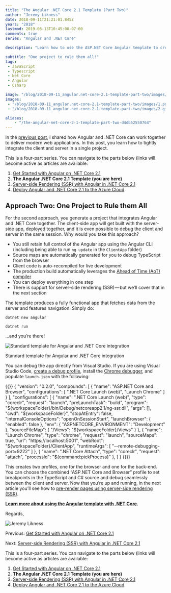 ```yaml
---
title: "The Angular .NET Core 2.1 Template (Part Two)"
author: "Jeremy Likness"
date: 2018-09-11T21:21:01.845Z
years: "2018"
lastmod: 2019-06-13T10:45:08-07:00
comments: true
series: "Angular and .NET Core"

description: "Learn how to use the ASP.NET Core Angular template to create a single project with front-end and API code that supports seamless debugging between the browser and the server."

subtitle: "One project to rule them all!"
tags:
 - JavaScript 
 - Typescript 
 - Net Core 
 - Angular 
 - Csharp 

image: "/blog/2018-09-11_angular.net-core-2.1-template-part-two/images/1.png" 
images:
 - "/blog/2018-09-11_angular.net-core-2.1-template-part-two/images/1.png" 
 - "/blog/2018-09-11_angular.net-core-2.1-template-part-two/images/2.gif" 

aliases:
    - "/the-angular-net-core-2-1-template-part-two-d4db52550764"
---
```


In the [previous post](/get-started-with-angular-on-net-core-2-1-part-one-2effcfe8fae9), I shared how Angular and .NET Core can work together to deliver modern web applications. In this post, you learn how to tightly integrate the client and server in a single project.

This is a four-part series. You can navigate to the parts below (links will become active as articles are available:

1. [Get Started with Angular on .NET Core 2.1](/get-started-with-angular-on-net-core-2-1-part-one-2effcfe8fae9)
2. **The Angular .NET Core 2.1 Template (you are here)**
3. [Server-side Rendering (SSR) with Angular in .NET Core 2.1](/server-side-rendering-ssr-with-angular-in-net-core-2-1-part-three-481cb42d1ed2)
4. [Deploy Angular and .NET Core 2.1 to the Azure Cloud](/deploy-angular-and-net-core-2-1-to-the-azure-cloud-part-four-d68594807c7a)

## Approach Two: One Project to Rule them All

For the second approach, you generate a project that integrates Angular and .NET Core together. The client-side app will get built with the server-side app, deployed together, and it is even possible to debug the client and server in the same session. Why would you take this approach?

* You still retain full control of the Angular app using the Angular CLI (including being able to run `ng update` in the `ClientApp` folder)
* Source maps are automatically generated for you to debug TypeScript from the browser
* Client code is auto-recompiled for live development
* The production build automatically leverages the [Ahead of Time (AoT) compiler](https://angular.io/guide/aot-compiler?utm_source=jeliknes&utm_medium=blog&utm_campaign=medium&WT.mc_id=medium-blog-jeliknes)
* You can deploy everything in one step
* There is support for server-side rendering (SSR) — but we’ll cover that in the next section

The template produces a fully functional app that fetches data from the server and features navigation. Simply do:

`dotnet new angular`

`dotnet run`

…and you’re there!

![Standard template for Angular and .NET Core integration](/blog/2018-09-11_angular.net-core-2.1-template-part-two/images/1.png)
<figcaption>Standard template for Angular and .NET Core integration</figcaption>

You can debug the app directly from Visual Studio. If you are using Visual Studio Code, [create a debug profile](https://code.visualstudio.com/Docs/editor/debugging?utm_source=jeliknes&utm_medium=blog&utm_campaign=medium&WT.mc_id=medium-blog-jeliknes), install the [Chrome debugger](https://jlikme/d87), and populate `launch.json` with the following:

{{<highlight JSON>}}
{
    "version": "0.2.0",
    "compounds": [
        {
            "name": "ASP.NET Core and Browser",
            "configurations": [
                ".NET Core Launch (web)",
                "Launch Chrome"
            ]
        }
    ],
    "configurations": [
        {
            "name": ".NET Core Launch (web)",
            "type": "coreclr",
            "request": "launch",
            "preLaunchTask": "build",
            "program": "${workspaceFolder}/bin/Debug/netcoreapp2.1/ng-ssr.dll",
            "args": [],
            "cwd": "${workspaceFolder}",
            "stopAtEntry": false,
            "internalConsoleOptions": "openOnSessionStart",
            "launchBrowser": {
                "enabled": false
            },
            "env": {
                "ASPNETCORE_ENVIRONMENT": "Development"
            },
            "sourceFileMap": {
                "/Views": "${workspaceFolder}/Views"
            }
        },
        {
            "name": "Launch Chrome",
            "type": "chrome",
            "request": "launch",
            "sourceMaps": true,
            "url": "https://localhost:5001",
            "webRoot": "${workspaceFolder}/ClientApp",
            "runtimeArgs": [
                "--remote-debugging-port=9222"
            ]
        },
        {
            "name": ".NET Core Attach",
            "type": "coreclr",
            "request": "attach",
            "processId": "${command:pickProcess}"
        },
    ]
}
{{</highlight>}}

This creates two profiles, one for the browser and one for the back-end. You can choose the combined “ASP.NET Core and Browser” profile to set breakpoints in the TypeScript and C# source and debug seamlessly between the client and server. Now that you’re up and running, in the next article you’ll see how to [pre-render pages using server-side rendering (SSR)](/server-side-rendering-ssr-with-angular-in-net-core-2-1-part-three-481cb42d1ed2).

[**Learn more about using the Angular template with .NET Core**](https://docs.microsoft.com/en-us/aspnet/core/client-side/spa/angular?view=aspnetcore-2.1&tabs=visual-studio&utm_source=jeliknes&utm_medium=blog&utm_campaign=medium&WT.mc_id=medium-blog-jeliknes)**.**

Regards,

![Jeremy Likness](/blog/2018-09-11_angular.net-core-2.1-template-part-two/images/2.gif)

Previous: [Get Started with Angular on .NET Core 2.1](/get-started-with-angular-on-net-core-2-1-part-one-2effcfe8fae9)

Next: [Server-side Rendering (SSR) with Angular in .NET Core 2.1](/server-side-rendering-ssr-with-angular-in-net-core-2-1-part-three-481cb42d1ed2)

This is a four-part series. You can navigate to the parts below (links will become active as articles are available:

1. [Get Started with Angular on .NET Core 2.1](/get-started-with-angular-on-net-core-2-1-part-one-2effcfe8fae9)
2. **The Angular .NET Core 2.1 Template (you are here)**
3. [Server-side Rendering (SSR) with Angular in .NET Core 2.1](/server-side-rendering-ssr-with-angular-in-net-core-2-1-part-three-481cb42d1ed2)
4. [Deploy Angular and .NET Core 2.1 to the Azure Cloud](/deploy-angular-and-net-core-2-1-to-the-azure-cloud-part-four-d68594807c7a)
